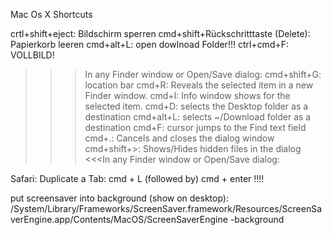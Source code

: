 Mac Os X Shortcuts

crtl+shift+eject: Bildschirm sperren
cmd+shift+Rückschritttaste (Delete): Papierkorb leeren
cmd+alt+L: open dowlnoad Folder!!!
ctrl+cmd+F: VOLLBILD!

>>>In any Finder window or Open/Save dialog:
cmd+shift+G: location bar
cmd+R: Reveals the selected item in a new Finder window.
cmd+I: Info window shows for the selected item.
cmd+D: selects the Desktop folder as a destination
cmd+alt+L: selects ~/Download folder as a destination
cmd+F: cursor jumps to the Find text field
cmd+.: Cancels and closes the dialog window
cmd+shift+>: Shows/Hides hidden files in the dialog
<<<In any Finder window or Open/Save dialog:

Safari:
Duplicate a Tab: cmd + L (followed by) cmd + enter !!!!

put screensaver into background (show on desktop):
/System/Library/Frameworks/ScreenSaver.framework/Resources/ScreenSaverEngine.app/Contents/MacOS/ScreenSaverEngine -background   